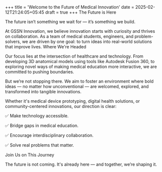 +++
title = 'Welcome to the Future of Medical Innovation'
date = 2025-02-12T21:24:05+05:45
draft = true
+++
The Future is Here

The future isn’t something we wait for — it’s something we build.

At GSSN Innovation, we believe innovation starts with curiosity and thrives on collaboration. As a team of medical students, engineers, and problem-solvers, we are driven by one goal: to turn ideas into real-world solutions that improve lives.
Where We're Headed

Our focus lies at the intersection of healthcare and technology. From developing 3D anatomical models using tools like Autodesk Fusion 360, to exploring novel ways of making medical education more interactive, we are committed to pushing boundaries.

But we’re not stopping there. We aim to foster an environment where bold ideas — no matter how unconventional — are welcomed, explored, and transformed into tangible innovations.

Whether it's medical device prototyping, digital health solutions, or community-centered innovations, our direction is clear:

✅ Make technology accessible.

✅ Bridge gaps in medical education.

✅ Encourage interdisciplinary collaboration.

✅ Solve real problems that matter.

Join Us on This Journey

The future is not coming. It's already here — and together, we’re shaping it.
